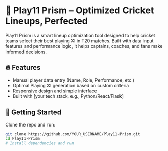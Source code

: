 # 🏏 Play11 Prism – Optimized Cricket Lineups, Perfected

Play11 Prism is a smart lineup optimization tool designed to help cricket teams select their best playing XI in T20 matches. Built with data input features and performance logic, it helps captains, coaches, and fans make informed decisions.

## 🔥 Features
- Manual player data entry (Name, Role, Performance, etc.)
- Optimal Playing XI generation based on custom criteria
- Responsive design and simple interface
- Built with [your tech stack, e.g., Python/React/Flask]

## 🚀 Getting Started
Clone the repo and run:

```bash
git clone https://github.com/YOUR_USERNAME/Play11-Prism.git
cd Play11-Prism
# Install dependencies and run
